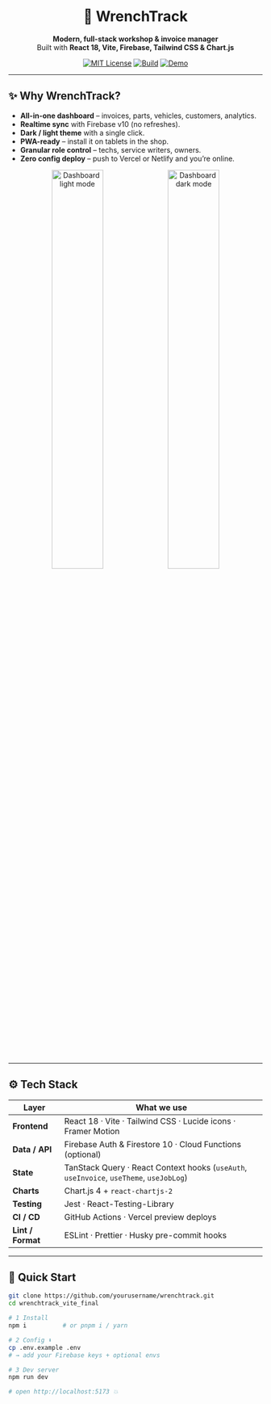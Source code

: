 <div align="center">

# 🚀 WrenchTrack

**Modern, full-stack workshop & invoice manager**  
Built with **React 18, Vite, Firebase, Tailwind CSS & Chart.js**  

[![MIT License](https://img.shields.io/badge/license-MIT-blue.svg)](#-license)
[![Build](https://img.shields.io/github/actions/workflow/status/yourusername/wrenchtrack/ci.yml?label=build)]([npm-publish-github-packages.yml](https://github.com/KnownApo/wrenchtrack_vite_final/actions/workflows/npm-publish-github-packages.yml))
[![Demo](https://img.shields.io/badge/demo-live-green?logo=vercel)](https://wrenchtrack.vercel.app)

</div>

---

## ✨ Why WrenchTrack?

* **All-in-one dashboard** – invoices, parts, vehicles, customers, analytics.
* **Realtime sync** with Firebase v10 (no refreshes).
* **Dark / light theme** with a single click.
* **PWA-ready** – install it on tablets in the shop.
* **Granular role control** – techs, service writers, owners.
* **Zero config deploy** – push to Vercel or Netlify and you’re online.

<p align="center">
  <img src="docs/readme/dashboard-light.png" width="45%" alt="Dashboard light mode"/>
  <img src="docs/readme/dashboard-dark.png" width="45%" alt="Dashboard dark mode"/>
</p>

---

## ⚙️ Tech Stack

| Layer            | What we use                                |
|------------------|--------------------------------------------|
| **Frontend**     | React 18 · Vite · Tailwind CSS · Lucide icons · Framer Motion |
| **Data / API**   | Firebase Auth & Firestore 10 · Cloud Functions (optional) |
| **State**        | TanStack Query · React Context hooks (`useAuth`, `useInvoice`, `useTheme`, `useJobLog`) |
| **Charts**       | Chart.js 4 + `react-chartjs-2` |
| **Testing**      | Jest · React-Testing-Library |
| **CI / CD**      | GitHub Actions · Vercel preview deploys |
| **Lint / Format**| ESLint · Prettier · Husky pre-commit hooks |

---

## 🚀 Quick Start

```bash
git clone https://github.com/yourusername/wrenchtrack.git
cd wrenchtrack_vite_final

# 1 Install
npm i          # or pnpm i / yarn

# 2 Config ⬇
cp .env.example .env
# → add your Firebase keys + optional envs

# 3 Dev server
npm run dev

# open http://localhost:5173 💥
